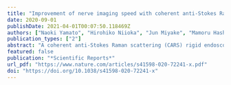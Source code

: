 ```yaml
---
title: "Improvement of nerve imaging speed with coherent anti-Stokes Raman scattering rigid endoscope using deep-learning noise reduction"
date: 2020-09-01
publishDate: 2021-04-01T00:07:50.118469Z
authors: ["Naoki Yamato", "Hirohiko Niioka", "Jun Miyake", "Mamoru Hashimoto"]
publication_types: ["2"]
abstract: "A coherent anti-Stokes Raman scattering (CARS) rigid endoscope was developed to visualize peripheral nerves without labeling for nerve-sparing endoscopic surgery. The developed CARS endoscope had a problem with low imaging speed, i.e. low imaging rate. In this study, we demonstrate that noise reduction with deep learning boosts the nerve imaging speed with CARS endoscopy. We employ fine-tuning and ensemble learning and compare deep learning models with three different architectures. In the fine-tuning strategy, deep learning models are pre-trained with CARS microscopy nerve images and retrained with CARS endoscopy nerve images to compensate for the small dataset of CARS endoscopy images. We propose using the equivalent imaging rate (EIR) as a new evaluation metric for quantitatively and directly assessing the imaging rate improvement by deep learning models. The highest EIR of the deep learning model was 7.0 images/min, which was 5 times higher than that of the raw endoscopic image of 1.4 images/min. We believe that the improvement of the nerve imaging speed will open up the possibility of reducing postoperative dysfunction by intraoperative nerve identification."
featured: false
publication: "*Scientific Reports*"
url_pdf: "https://www.nature.com/articles/s41598-020-72241-x.pdf"
doi: "https://doi.org/10.1038/s41598-020-72241-x"
---
```


